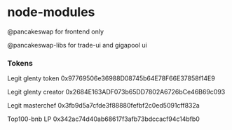 # node-modules

@pancakeswap for frontend only

@pancakeswap-libs for trade-ui and gigapool ui

### Tokens

Legit glenty token 0x97769506e36988D08745b64E78F66E37858f14E9


Legit glenty creator 0x2684E163ADF073b65DD7802A6726bCe46B69c093


Legit masterchef 0x3fb9d5a7cfde3f88880fefbf2c0ed5091cff832a


Top100-bnb LP 0x342ac74d40ab68617f3afb73bdccacf94c14bfb0
